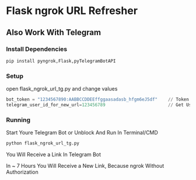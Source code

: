 # Flask ngrok URL Refresher
## Also Work With Telegram

### Install Dependencies
```sh
pip install pyngrok,Flask,pyTelegramBotAPI
```

### Setup

open flask_ngrok_url_tg.py and change values

```python
bot_token = "1234567890:AABBCCDDEEffggaasadasb_hfgm6eJ5df"    // Token For Bot From BotFather
telegram_user_id_for_new_url=123456789                        // Get User Id Via Telegram Bot @userinfobot
```

### Running

Start Youre Telegram Bot or Unblock And Run In Terminal/CMD

```sh
python flask_ngrok_url_tg.py
```

You Will Receive a Link In Telegram Bot

In ~ 7 Hours You Will Receive a New Link,  Because ngrok Without Authorization
